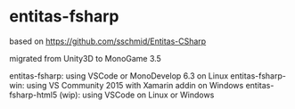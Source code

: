 # entitas-fsharp 

based on https://github.com/sschmid/Entitas-CSharp

migrated from Unity3D to MonoGame 3.5

entitas-fsharp: using VSCode or MonoDevelop 6.3 on Linux
entitas-fsharp-win: using VS Community 2015 with Xamarin addin on Windows
entitas-fsharp-html5 (wip): using VSCode on Linux or Windows

